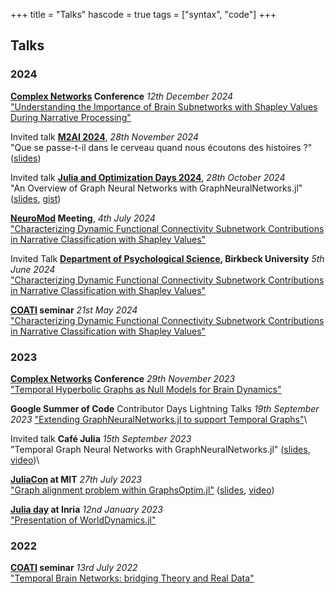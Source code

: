 +++
title = "Talks"
hascode = true
tags = ["syntax", "code"]
+++
## Talks

### 2024

**[Complex Networks](https://complexnetworks.org/) Conference** *12th December 2024* \
["Understanding the Importance of Brain Subnetworks with Shapley Values During Narrative Processing"](https://docs.google.com/presentation/d/1xD6qvqDcO89q0gfr8MY5vP6ep8gwQ2-cP4CV3K1pPno/edit?usp=sharing)


Invited talk **[M2AI 2024](https://mois-smai.math.cnrs.fr/)**, *28th November 2024* \
"Que se passe-t-il dans le cerveau quand nous écoutons des histoires ?" ([slides](https://docs.google.com/presentation/d/1CCwR19zU6JWZiVkXiM4qcj9ULqtfkGZF8I6LZF8xR6I/edit?usp=sharing))


Invited talk **[Julia and Optimization Days 2024](https://indico.mathrice.fr/event/604/overview)**, *28th October 2024* \
"An Overview of Graph Neural Networks with GraphNeuralNetworks.jl" ([slides](https://docs.google.com/presentation/d/1_A9QpTp1WaAYojwB6a8_hV5L4cKwKrgnr12c9AslZZs/edit?usp=sharing), [gist](https://gist.github.com/aurorarossi/6bb82151690ba0c385ebc9f20c4bb00c))

**[NeuroMod](https://neuromod.univ-cotedazur.eu/) Meeting**, *4th July 2024* \
["Characterizing Dynamic Functional Connectivity Subnetwork Contributions in Narrative Classification with Shapley Values"](https://docs.google.com/presentation/d/1JcDDerMJ8M9mW1-SGqLvymMyZc0Fr19kM8o7tRNv1CQ/edit?usp=sharing)


Invited Talk **[Department of Psychological Science](https://www.bbk.ac.uk/school/psychological-sciences), Birkbeck University** *5th June 2024* \
["Characterizing Dynamic Functional Connectivity Subnetwork Contributions in Narrative Classification with Shapley Values"](https://docs.google.com/presentation/d/1AAtpH_x1OX-GMfyOkgwfaHxf4v8UleONncvbxej9-Po/edit?usp=sharing)


**[COATI](https://team.inria.fr/coati/) seminar** *21st May 2024*  \
["Characterizing Dynamic Functional Connectivity Subnetwork Contributions in Narrative Classification with Shapley Values"](https://docs.google.com/presentation/d/1IRkPmI-3-0SRiJUscFt77Y63cFee1QpAxsrrdkR4nuM/edit?usp=sharing)

### 2023

**[Complex Networks](https://complexnetworks.org/) Conference** *29th November 2023* \
["Temporal Hyperbolic Graphs as Null Models for Brain Dynamics"](https://www.dropbox.com/scl/fi/c7zj4h0hsx5mdld7g2yeo/NullModelBrainDynamicsCNA.pdf?rlkey=iynor4j3g8txq66ir3ctw8sql&dl=0) 


**Google Summer of Code** Contributor Days Lightning Talks *19th September 2023*
["Extending GraphNeuralNetworks.jl to support Temporal Graphs"](https://www.dropbox.com/scl/fi/qlckm5ljkhf8abnq6vhj6/GSoC-Lighting-Talk-2023.pdf?rlkey=7jcnaqpf76owd30eeq2kbsga5&dl=0)\


Invited talk **Café Julia** *15th September 2023* \
"Temporal Graph Neural Networks with GraphNeuralNetworks.jl" ([slides](https://www.dropbox.com/scl/fi/1noza125sgmm3chb6y2gc/TGNNjl.pdf?rlkey=xhoxhxrwycrlhuw1rztskxzio&dl=0), [video](https://www.canal-u.tv/chaines/groupecalcul/graphneuralnetworksjl))\


**[JuliaCon](https://juliacon.org/2023/) at MIT** *27th July 2023* \
["Graph alignment problem within GraphsOptim.jl"](https://pretalx.com/juliacon2023/speaker/JYWQL7/) ([slides](https://www.dropbox.com/scl/fi/5bmty02spntuo81kd4tus/GraphMatching.pdf?rlkey=w2z65wrz42sm55iqzkib30v9j&dl=0), [video](https://www.youtube.com/watch?v=a9Jw0LnHuGI))

**[Julia day](https://project.inria.fr/jjinria/) at Inria** *12nd January 2023*  \
["Presentation of WorldDynamics.jl"](https://www.dropbox.com/s/k2diduuny307ivp/worlddynamics_juliahalf-day.pdf?dl=0)

### 2022

**[COATI](https://team.inria.fr/coati/) seminar** *13rd July 2022*  \
["Temporal Brain Networks: bridging Theory and Real Data"](https://www.dropbox.com/s/kdacixjmbyex6lq/COATISeminar_compressed.pdf?dl=0)
